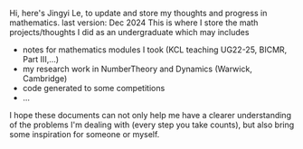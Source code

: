 Hi, here's Jingyi Le, to update and store my thoughts and progress in mathematics. last version: Dec 2024
This is where I store the math projects/thoughts I did as an undergraduate which may includes
- notes for mathematics modules I took (KCL teaching UG22-25, BICMR, Part III,...)
- my research work in NumberTheory and Dynamics (Warwick, Cambridge)
- code generated to some competitions
- ...
  
I hope these documents can not only help me have a clearer understanding of the problems I'm dealing with (every step you take counts), but also bring some inspiration for someone or myself.
